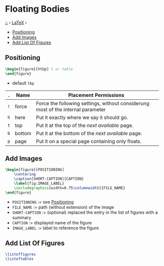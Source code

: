 # Floating Bodies
[⌂](../README.md) › [LaTeX](../README.md#latex) ›
- [Positioning](#positioning)
- [Add Images](#add-images)
- [Add List Of Figures](#add-list-of-figures)

## Positioning

```latex
\begin{figure}[htbp] % or table
\end{figure}
```

- default `tbp`

| .   | Name   | Placement Permissions                                                            |
| --- | ------ | -------------------------------------------------------------------------------- |
| `!` | force  | Force the following settings, without considerung most of the internal parameter |
| `h` | here   | Put it exactly where we say it should go.                                        |
| `t` | top    | Put it at the top of the _next available_ page.                                  |
| `b` | bottom | Put it at the bottom of the _next available_ page.                               |
| `p` | page   | Put it on a special page containing only floats.                                 |


## Add Images

```latex
\begin{figure}[POSITIONING]
    \centering
    \caption[SHORT-CAPTION]{CAPTION}
    \label{fig:IMAGE_LABEL}
    \includegraphics[width=0.75\columnwidth]{FILE_NAME}
\end{figure}
```

- `POSITIONING` := see [Positioning](#positioning)
- `FILE_NAME` := path (without extension) of the image 
- `SHORT-CAPTION` := (optional) replaced the entry in the list of figures with a summary
- `CAPTION` := displayed name of the figure
- `IMAGE_LABEL` := label to reference the figure



## Add List Of Figures

```latex
\listoffigures
\listoftables
```